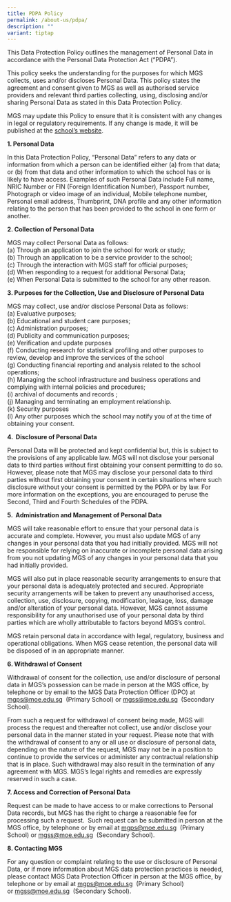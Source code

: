 ```yaml
---
title: PDPA Policy
permalink: /about-us/pdpa/
description: ""
variant: tiptap
---
```

<p>This Data Protection Policy outlines the management of Personal Data in
accordance with the Personal Data Protection Act (“PDPA”).&nbsp;</p>
<p>This policy seeks the understanding for the purposes for which MGS collects,
uses and/or discloses Personal Data. This policy states the agreement and
consent given to MGS as well as authorised service providers and relevant
third parties collecting, using, disclosing and/or sharing Personal Data
as stated in this Data Protection Policy.&nbsp;</p>
<p>MGS may update this Policy to ensure that it is consistent with any changes
in legal or regulatory requirements. If any change is made, it will be
published at the <a href="https://mgs.moe.edu.sg" rel="noopener noreferrer nofollow" target="_blank">school’s website</a>.
&nbsp;</p>
<p><strong>1. Personal Data</strong>
</p>
<p>In this Data Protection Policy, “Personal Data” refers to any data or
information from which a person can be identified either (a) from that
data; or (b) from that data and other information to which the school has
or is likely to have access. Examples of such Personal Data include Full
name, NRIC Number or FIN (Foreign Identification Number), Passport number,
Photograph or video image of an individual, Mobile telephone number, Personal
email address, Thumbprint, DNA profile and any other information relating
to the person that has been provided to the school in one form or another.</p>
<p><strong>2. Collection of Personal Data</strong>
</p>
<p>MGS may collect Personal Data as follows:&nbsp;
<br>(a) Through an application to join the school for work or study;
<br>(b) Through an application to be a service provider to the school;&nbsp;
<br>(c) Through the interaction with MGS staff for official purposes;
<br>(d) When responding to a request for additional Personal Data;&nbsp;
<br>(e) When Personal Data is submitted to the school for any other reason.</p>
<p><strong>3. Purposes for the Collection, Use and Disclosure of Personal Data</strong>&nbsp;</p>
<p>MGS may collect, use and/or disclose Personal Data as follows:
<br>(a) Evaluative purposes;
<br>(b) Educational and student care purposes;
<br>(c) Administration purposes;&nbsp;
<br>(d) Publicity and communication purposes;
<br>(e) Verification and update purposes&nbsp;
<br>(f) Conducting research for statistical profiling and other purposes to
review, develop and improve the services of the school&nbsp;
<br>(g) Conducting financial reporting and analysis related to the school
operations;
<br>(h) Managing the school infrastructure and business operations and complying
with internal policies and procedures;&nbsp;
<br>(i) archival of documents and records ;
<br>(j) Managing and terminating an employment relationship.&nbsp;
<br>(k) Security purposes
<br>(l) Any other purposes which the school may notify you of at the time
of obtaining your consent.</p>
<p><strong>4. &nbsp;Disclosure of Personal Data</strong>&nbsp;</p>
<p>Personal Data will be protected and kept confidential but, this is subject
to the provisions of any applicable law. MGS will not disclose your personal
data to third parties without first obtaining your consent permitting to
do so. However, please note that MGS may disclose your personal data to
third parties without first obtaining your consent in certain situations
where such disclosure without your consent is permitted by the PDPA or
by law. For more information on the exceptions, you are encouraged to peruse
the Second, Third and Fourth Schedules of the PDPA.</p>
<p><strong>5. &nbsp;Administration and Management of Personal Data</strong>&nbsp;</p>
<p>MGS will take reasonable effort to ensure that your personal data is accurate
and complete. However, you must also update MGS of any changes in your
personal data that you had initially provided. MGS will not be responsible
for relying on inaccurate or incomplete personal data arising from you
not updating MGS of any changes in your personal data that you had initially
provided.</p>
<p>MGS will also put in place reasonable security arrangements to ensure
that your personal data is adequately protected and secured. Appropriate
security arrangements will be taken to prevent any unauthorised access,
collection, use, disclosure, copying, modification, leakage, loss, damage
and/or alteration of your personal data. However, MGS cannot assume responsibility
for any unauthorised use of your personal data by third parties which are
wholly attributable to factors beyond MGS’s control.</p>
<p>MGS retain personal data in accordance with legal, regulatory, business
and operational obligations. When MGS cease retention, the personal data
will be disposed of in an appropriate manner. &nbsp;</p>
<p><strong>6. Withdrawal of Consent</strong>
</p>
<p>Withdrawal of consent for the collection, use and/or disclosure of personal
data in MGS’s possession can be made in person at the MGS office, by telephone
or by email to the MGS Data Protection Officer (DPO) at <a href="mailto:mgps@moe.edu.sg" rel="noopener noreferrer nofollow" target="_blank">mgps@moe.edu.sg</a> &nbsp;(Primary
School) or <a href="mailto:mgss@moe.edu.sg" rel="noopener noreferrer nofollow" target="_blank">mgss@moe.edu.sg</a> &nbsp;(Secondary
School).</p>
<p>From such a request for withdrawal of consent being made, MGS will process
the request and thereafter not collect, use and/or disclose your personal
data in the manner stated in your request. Please note that with the withdrawal
of consent to any or all use or disclosure of personal data, depending
on the nature of the request, MGS may not be in a position to continue
to provide the services or administer any contractual relationship that
is in place. Such withdrawal may also result in the termination of any
agreement with MGS. MGS’s legal rights and remedies are expressly reserved
in such a case.</p>
<p><strong>7. Access and Correction of Personal Data</strong>&nbsp;</p>
<p>Request can be made to have access to or make corrections to Personal
Data records, but MGS has the right to charge a reasonable fee for processing
such a request. &nbsp;Such request can be submitted in person at the MGS
office, by telephone or by email at <a href="mailto:mgps@moe.edu.sg" rel="noopener noreferrer nofollow" target="_blank">mgps@moe.edu.sg</a> &nbsp;(Primary School)
or <a href="mailto:mgss@moe.edu.sg" rel="noopener noreferrer nofollow" target="_blank">mgss@moe.edu.sg</a> &nbsp;(Secondary
School).&nbsp;</p>
<p><strong>8. Contacting MGS</strong>
</p>
<p>For any question or complaint relating to the use or disclosure of Personal
Data, or if more information about MGS data protection practices is needed,
please contact MGS Data Protection Officer in person at the MGS office,
by telephone or by email at&nbsp;<a href="mailto:mgps@moe.edu.sg" rel="noopener noreferrer nofollow" target="_blank">mgps@moe.edu.sg</a>&nbsp;&nbsp;(Primary School)
or&nbsp;<a href="mailto:mgss@moe.edu.sg" rel="noopener noreferrer nofollow" target="_blank">mgss@moe.edu.sg</a>&nbsp;&nbsp;(Secondary
School).</p>